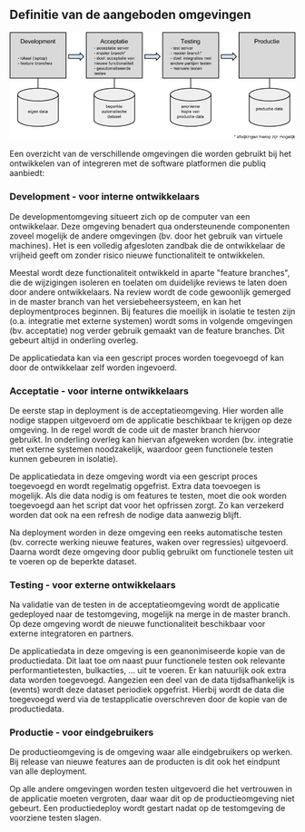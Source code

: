 ---
---

## Definitie van de aangeboden omgevingen

![omgevingen](/img/omgevingen.png "omgevingen")

Een overzicht van de verschillende omgevingen die worden gebruikt
bij het ontwikkelen van of integreren met de software platformen die publiq
aanbiedt:

### Development - voor interne ontwikkelaars

De developmentomgeving situeert zich op de computer van een ontwikkelaar. Deze
omgeving benadert qua ondersteunende componenten zoveel mogelijk de andere
omgevingen (bv. door het gebruik van virtuele machines). Het is een volledig
afgesloten zandbak die de ontwikkelaar de vrijheid geeft om zonder risico
nieuwe functionaliteit te ontwikkelen.

Meestal wordt deze functionaliteit ontwikkeld in aparte "feature branches", die
de wijzigingen isoleren en toelaten om duidelijke reviews te laten doen door
andere ontwikkelaars. Na review wordt de code gewoonlijk gemerged in de master
branch van het versiebeheersysteem, en kan het deploymentproces beginnen. Bij
features die moeilijk in isolatie te testen zijn (o.a. integratie met externe
systemen) wordt soms in volgende omgevingen (bv. acceptatie) nog verder
gebruik gemaakt van de feature branches. Dit gebeurt altijd in onderling
overleg.

De applicatiedata kan via een gescript proces worden toegevoegd of kan door de
ontwikkelaar zelf worden ingevoerd.


### Acceptatie - voor interne ontwikkelaars

De eerste stap in deployment is de acceptatieomgeving. Hier worden alle nodige
stappen uitgevoerd om de applicatie beschikbaar te krijgen op deze omgeving.
In de regel wordt de code uit de master branch hiervoor gebruikt. In onderling
overleg kan hiervan afgeweken worden (bv. integratie met externe systemen
noodzakelijk, waardoor geen functionele testen kunnen gebeuren in isolatie).

De applicatiedata in deze omgeving wordt via een gescript proces toegevoegd en
wordt regelmatig opgefrist. Extra data toevoegen is mogelijk. Als die data
nodig is om features te testen, moet die ook worden toegevoegd aan het script
dat voor het opfrissen zorgt. Zo kan verzekerd worden dat ook na een refresh
de nodige data aanwezig blijft.

Na deployment worden in deze omgeving een reeks automatische testen (bv. correcte
werking nieuwe features, waken over regressies) uitgevoerd. Daarna wordt deze
omgeving door publiq gebruikt om functionele testen uit te voeren op de
beperkte dataset.

### Testing - voor externe ontwikkelaars

Na validatie van de testen in de acceptatieomgeving wordt de applicatie
gedeployed naar de testomgeving, mogelijk na merge in de master branch. Op
deze omgeving wordt de nieuwe functionaliteit beschikbaar voor externe
integratoren en partners.

De applicatiedata in deze omgeving is een geanonimiseerde kopie van de
productiedata. Dit laat toe om naast puur functionele testen ook relevante
performantietesten, bulkacties, ... uit te voeren. Er kan natuurlijk ook extra
data worden toegevoegd. Aangezien een deel van de data tijdsafhankelijk
is (events) wordt deze dataset periodiek opgefrist.
Hierbij wordt de data die toegevoegd werd via de testapplicatie overschreven door de kopie van de productiedata.



### Productie - voor eindgebruikers

De productieomgeving is de omgeving waar alle eindgebruikers op werken. Bij release van nieuwe features aan de
producten is dit ook het eindpunt van alle deployment.

Op alle andere omgevingen worden testen uitgevoerd die het vertrouwen in de
applicatie moeten vergroten, daar waar dit op de productieomgeving niet gebeurt. Een
productiedeploy wordt gestart nadat op de testomgeving de voorziene testen
slagen.
